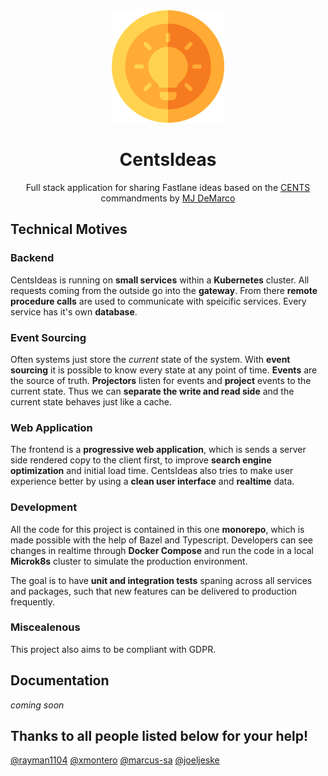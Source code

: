 <div align="center">
  <a href="https://centsideas.com">
    <img width="180px" height="auto" src="misc/assets/icon.png" />
  </a>
  <br>
  <h1>CentsIdeas</h1>
  <p>
    Full stack application for sharing Fastlane ideas based on the
    <a href="https://www.thefastlaneforum.com/community/threads/the-cents-business-commandments-for-entrepreneurs.81090/">CENTS</a>
    commandments by
    <a href="https://www.mjdemarco.com/">MJ DeMarco</a>
  </p>
</div>

## Technical Motives

### Backend

CentsIdeas is running on **small services** within a **Kubernetes** cluster. All requests coming from the outside go into the **gateway**. From there **remote procedure calls** are used to communicate with speicific services. Every service has it's own **database**.

### Event Sourcing

Often systems just store the _current_ state of the system. With **event sourcing** it is possible to know every state at any point of time. **Events** are the source of truth. **Projectors** listen for events and **project** events to the current state. Thus we can **separate the write and read side** and the current state behaves just like a cache.

### Web Application

The frontend is a **progressive web application**, which is sends a server side rendered copy to the client first, to improve **search engine optimization** and initial load time. CentsIdeas also tries to make user experience better by using a **clean user interface** and **realtime** data.

### Development

All the code for this project is contained in this one **monorepo**, which is made possible with the help of Bazel and Typescript. Developers can see changes in realtime through **Docker Compose** and run the code in a local **Microk8s** cluster to simulate the production environment.

The goal is to have **unit and integration tests** spaning across all services and packages, such that new features can be delivered to production frequently.

### Miscealenous

This project also aims to be compliant with GDPR.

## Documentation

_coming soon_

## Thanks to all people listed below for your help!

[@rayman1104](https://github.com/rayman1104) [@xmontero](https://github.com/xmontero) [@marcus-sa](https://github.com/marcus-sa) [@joeljeske](https://github.com/joeljeske)
